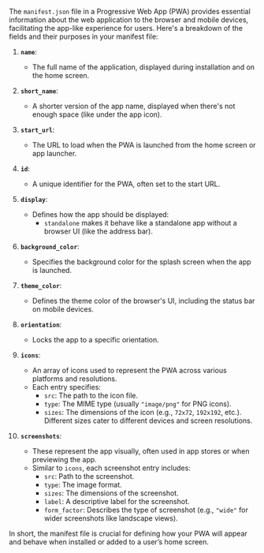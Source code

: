 The `manifest.json` file in a Progressive Web App (PWA) provides essential information about the web application to the browser and mobile devices, facilitating the app-like experience for users. Here's a breakdown of the fields and their purposes in your manifest file:

1. **`name`**: 
   - The full name of the application, displayed during installation and on the home screen.

2. **`short_name`**: 
   - A shorter version of the app name, displayed when there's not enough space (like under the app icon).

3. **`start_url`**: 
   - The URL to load when the PWA is launched from the home screen or app launcher.

4. **`id`**: 
   - A unique identifier for the PWA, often set to the start URL.

5. **`display`**: 
   - Defines how the app should be displayed: 
     - `standalone` makes it behave like a standalone app without a browser UI (like the address bar).
  
6. **`background_color`**: 
   - Specifies the background color for the splash screen when the app is launched.

7. **`theme_color`**: 
   - Defines the theme color of the browser's UI, including the status bar on mobile devices.

8. **`orientation`**: 
   - Locks the app to a specific orientation. 

9. **`icons`**: 
   - An array of icons used to represent the PWA across various platforms and resolutions.
   - Each entry specifies:
     - `src`: The path to the icon file.
     - `type`: The MIME type (usually `"image/png"` for PNG icons).
     - `sizes`: The dimensions of the icon (e.g., `72x72`, `192x192`, etc.). Different sizes cater to different devices and screen resolutions.

10. **`screenshots`**: 
    - These represent the app visually, often used in app stores or when previewing the app.
    - Similar to `icons`, each screenshot entry includes:
      - `src`: Path to the screenshot.
      - `type`: The image format.
      - `sizes`: The dimensions of the screenshot.
      - `label`: A descriptive label for the screenshot.
      - `form_factor`: Describes the type of screenshot (e.g., `"wide"` for wider screenshots like landscape views).

In short, the manifest file is crucial for defining how your PWA will appear and behave when installed or added to a user’s home screen.
